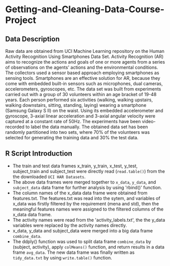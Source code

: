 # Getting-and-Cleaning-Data-Course-Project

## Data Description

Raw data are obtained from UCI Machine Learning repository on the Human Activity Recognition Using Smartphones Data Set.
Activity Recognition (AR) aims to recognize the actions and goals of one or more agents from a series of observations on the agents' actions and the environmental conditions. The collectors used a sensor based approach employing smartphones as sensing tools. Smartphones are an effective solution for AR, because they come with embedded built-in sensors such as microphones, dual cameras, accelerometers, gyroscopes, etc.
The data set was built from experiments carried out with a group of 30 volunteers within an age bracket of 19-48 years. Each person performed six activities (walking, walking upstairs, walking downstairs, sitting, standing, laying) wearing a smartphone (Samsung Galaxy S II) on the waist. Using its embedded accelerometer and gyroscope, 3-axial linear acceleration and 3-axial angular velocity were captured at a constant rate of 50Hz. The experiments have been video-recorded to label the data manually.
The obtained data set has been randomly partitioned into two sets, where 70% of the volunteers was selected for generating the training data and 30% the test data.

## R Script Introduction

* The train and test data frames x_train, y_train, x_test, y_test, subject_train and subject_test were directly read (`read.table()`) from the the downloaded `UCI HAR Datasets`.
* The above data frames were merged together to `x_data`, `y_data`, and `subject_data` data frame for further analysis by using 'rbind()' function.
* The column names of the x_data data frame were obtained from features.txt. The features.txt was read into the sytem, and variables of x_data was firstly filtered by the requirement (mena and std), then the meaningful features names were assigned to the filtered columns of the x_data data frame.
* The activity names were read from the 'activity_labels.txt', the the y_data variables were replaced by the activity names directly.
* x_data, y_data and subject_data were merged into a big data frame `combine_data`.
* The ddply() function was used to split data frame `combine_data` by (subject, activity), apply `colMeans()` function, and return results in a data frame `avg_data`. The new data frame was finally written as `tidy_data.txt` by using `write.table()` function.
